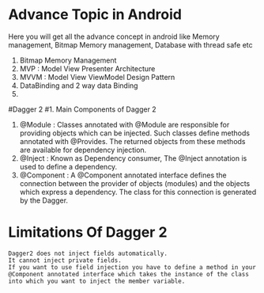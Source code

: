 # Advance Topic in Android
Here you will get all the advance concept in android like Memory management, Bitmap Memory management, Database with thread safe etc

1. Bitmap Memory Management
2. MVP : Model View Presenter Architecture
3. MVVM : Model View ViewModel Design Pattern
4. DataBinding and 2 way data Binding 
5. 



#Dagger 2
#1. Main Components of Dagger 2

1. @Module : Classes annotated with @Module are responsible for providing objects which can be injected. Such classes define methods annotated with @Provides. The returned objects from these methods are available for dependency injection.
2. @Inject : Known as Dependency consumer, The @Inject annotation is used to define a dependency.
3. @Component : A @Component annotated interface defines the connection between the provider of objects (modules) and the objects which express a dependency. The class for this connection is generated by the Dagger.

# Limitations Of Dagger 2
    Dagger2 does not inject fields automatically.
    It cannot inject private fields.
    If you want to use field injection you have to define a method in your @Component annotated interface which takes the instance of the class into which you want to inject the member variable.
